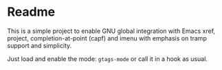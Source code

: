 Readme
======

This is a simple project to enable GNU global integration with Emacs
xref, project, completion-at-point (capf) and imenu with emphasis on
tramp support and simplicity.

Just load and enable the mode: `gtags-mode` or call it in a hook as
usual.


